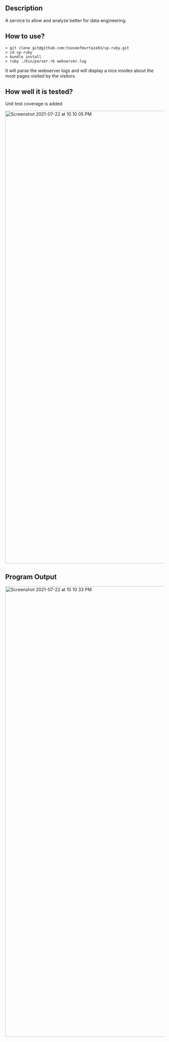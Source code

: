 ## Description
A service to allow and analyze better for data engineering.

## How to use?
```
> git clone git@github.com:touseefmurtaza93/sp-ruby.git
> cd sp-ruby
> bundle install
> ruby ./bin/parser.rb webserver.log
```
It will parse the webserver logs and will display a nice insides about the most pages visited by the visitors.

## How well it is tested?
Unit test coverage is added

<img width="1437" alt="Screenshot 2021-07-22 at 10 10 05 PM" src="https://user-images.githubusercontent.com/46027396/126681623-b539f77e-0df4-47a8-a13f-0f178ca3ceb8.png">

## Program Output
<img width="1430" alt="Screenshot 2021-07-22 at 10 10 33 PM" src="https://user-images.githubusercontent.com/46027396/126681704-3f8cb422-e482-44a5-941a-c9ebd274cde1.png">
